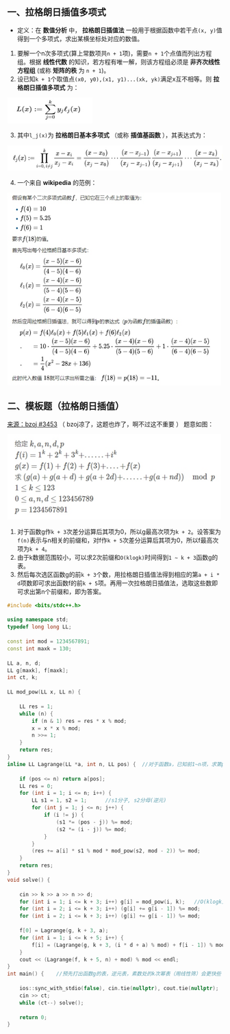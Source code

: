 ## 一、拉格朗日插值多项式
* 定义：在 **数值分析** 中， **拉格朗日插值法** 一般用于根据函数中若干点`(x, y)`值得到一个多项式，求出某横坐标处对应的数值。

1. 要解一个n次多项式(算上常数项共`n + 1`项)，需要`n + 1`个点值而列出方程组。根据 **线性代数** 的知识，若方程有唯一解，则该方程组必须是 **非齐次线性方程组** (或称 **矩阵的秩** 为 `n + 1`)。
2. 设已知`k + 1`个取值点`(x0, y0),(x1, y1)...(xk, yk)`满足x互不相等。则 **拉格朗日插值多项式** 为：

<img src="_image/lage_1.jpg" width="200" height="60" />

3. 其中`l_j(x)`为 **拉格朗日基本多项式** （或称 **插值基函数** ），其表达式为：

<img src="_image/lage_2.jpg" width="600" height="60" />

4. 一个来自 **wikipedia** 的范例：

<img src="_image/lage_3.jpg" width="500" height="450" />

## 二、模板题（拉格朗日插值）
[来源：bzoj #3453](https://www.lydsy.com/JudgeOnline/problemset.php) （ bzoj凉了，这题也炸了，啊不过这不重要 ） 题意如图：

<img src="_image/lage_4.jpg" width="500" height="200" />

1. 对于函数g作`k + 3`次差分运算后其项为0，所以g最高次项为`k + 2`。设答案为`f(n)`表示与n相关的前缀和，对f作`k + 5`次差分运算后其项为0，所以f最高次项为`k + 4`。
2. 由于k数据范围较小，可以求2次前缀和`O(klogk)`时间得到`1 ~ k + 3`函数g的表。
3. 然后每次选区函数g的前`k + 3`个数，用拉格朗日插值法得到相应的第`a + i * d`项数即可求出函数f的前`k + 5`项。再用一次拉格朗日插值法，选取这些数即可求出第n个前缀和，即为答案。

```c++
#include <bits/stdc++.h>

using namespace std;
typedef long long LL;

const int mod = 1234567891;
const int maxk = 130;

LL a, n, d;
LL g[maxk], f[maxk];
int ct, k;

LL mod_pow(LL x, LL n) {

    LL res = 1;
    while (n) {
        if (n & 1) res = res * x % mod;
        x = x * x % mod;
        n >>= 1;
    }
    return res;
}
inline LL Lagrange(LL *a, int n, LL pos) {  //对于函数a，已知前1~n项，求第pos项

    if (pos <= n) return a[pos];
    LL res = 0;
    for (int i = 1; i <= n; i++) {
        LL s1 = 1, s2 = 1;      //s1分子, s2分母(逆元)
        for (int j = 1; j <= n; j++) {
            if (i != j) {
                (s1 *= (pos - j)) %= mod;
                (s2 *= (i - j)) %= mod;
            }
        }
        (res += a[i] * s1 % mod * mod_pow(s2, mod - 2)) %= mod;
    }
    return res;
}
void solve() {

    cin >> k >> a >> n >> d;
    for (int i = 1; i <= k + 3; i++) g[i] = mod_pow(i, k);   //O(klogk)得到g函数表
    for (int i = 2; i <= k + 3; i++) (g[i] += g[i - 1]) %= mod;
    for (int i = 2; i <= k + 3; i++) (g[i] += g[i - 1]) %= mod;

    f[0] = Lagrange(g, k + 3, a);
    for (int i = 1; i <= k + 5; i++) {
        f[i] = (Lagrange(g, k + 3, (i * d + a) % mod) + f[i - 1]) % mod;
    }
    cout << (Lagrange(f, k + 5, n) + mod) % mod << endl;
}
int main() {    //预先打出函数g的表，逆元表，素数处的k次幂表（用线性筛）会更快些

    ios::sync_with_stdio(false), cin.tie(nullptr), cout.tie(nullptr);
    cin >> ct;
    while (ct--) solve();

    return 0;
}
```

